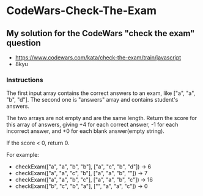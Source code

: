 # CodeWars-Check-The-Exam

## My solution for the CodeWars "check the exam" question
- https://www.codewars.com/kata/check-the-exam/train/javascript
- 8kyu

### Instructions
The first input array contains the correct answers to an exam, like ["a", "a", "b", "d"]. The second one is "answers" array and contains student's answers.

The two arrays are not empty and are the same length. Return the score for this array of answers, giving +4 for each correct answer, -1 for each incorrect answer, and +0 for each blank answer(empty string).

If the score < 0, return 0.

For example:
- checkExam(["a", "a", "b", "b"], ["a", "c", "b", "d"]) → 6
- checkExam(["a", "a", "c", "b"], ["a", "a", "b",  ""]) → 7
- checkExam(["a", "a", "b", "c"], ["a", "a", "b", "c"]) → 16
- checkExam(["b", "c", "b", "a"], ["",  "a", "a", "c"]) → 0
